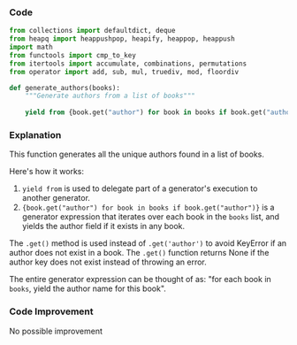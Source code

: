 ### **Code**
```python
from collections import defaultdict, deque
from heapq import heappushpop, heapify, heappop, heappush
import math
from functools import cmp_to_key
from itertools import accumulate, combinations, permutations
from operator import add, sub, mul, truediv, mod, floordiv

def generate_authors(books):
    """Generate authors from a list of books"""
    
    yield from {book.get("author") for book in books if book.get("author")}
```

### **Explanation**
This function generates all the unique authors found in a list of books.

Here's how it works:

1. `yield from` is used to delegate part of a generator's execution to another generator.
2. `{book.get("author") for book in books if book.get("author")}` is a generator expression that iterates over each book in the `books` list, and yields the author field if it exists in any book.

The `.get()` method is used instead of `.get('author')` to avoid KeyError if an author does not exist in a book. The `.get()` function returns None if the author key does not exist instead of throwing an error.

The entire generator expression can be thought of as: "for each book in `books`, yield the author name for this book".

### **Code Improvement**
No possible improvement